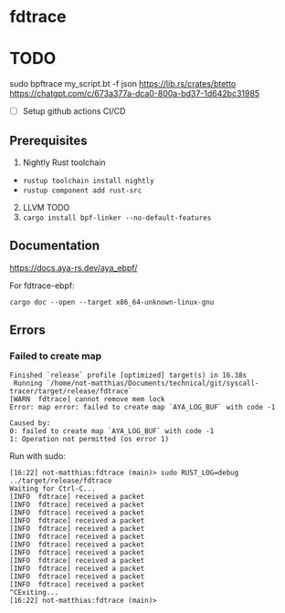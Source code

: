 # fdtrace

# TODO

sudo bpftrace my_script.bt -f json
https://lib.rs/crates/btetto
https://chatgpt.com/c/673a377a-dca0-800a-bd37-1d642bc31985

- [ ] Setup github actions CI/CD

## Prerequisites

1. Nightly Rust toolchain
  - `rustup toolchain install nightly`
  - `rustup component add rust-src`
2. LLVM TODO
3. `cargo install bpf-linker --no-default-features`


## Documentation
https://docs.aya-rs.dev/aya_ebpf/

For fdtrace-ebpf:
```
cargo doc --open --target x86_64-unknown-linux-gnu
```

## Errors


### Failed to create map

```
Finished `release` profile [optimized] target(s) in 16.38s
 Running `/home/not-matthias/Documents/technical/git/syscall-tracer/target/release/fdtrace`
[WARN  fdtrace] cannot remove mem lock
Error: map error: failed to create map `AYA_LOG_BUF` with code -1

Caused by:
0: failed to create map `AYA_LOG_BUF` with code -1
1: Operation not permitted (os error 1)
```


Run with sudo:
```
[16:22] not-matthias:fdtrace (main)> sudo RUST_LOG=debug ../target/release/fdtrace
Waiting for Ctrl-C...
[INFO  fdtrace] received a packet
[INFO  fdtrace] received a packet
[INFO  fdtrace] received a packet
[INFO  fdtrace] received a packet
[INFO  fdtrace] received a packet
[INFO  fdtrace] received a packet
[INFO  fdtrace] received a packet
[INFO  fdtrace] received a packet
[INFO  fdtrace] received a packet
[INFO  fdtrace] received a packet
[INFO  fdtrace] received a packet
[INFO  fdtrace] received a packet
^CExiting...
[16:22] not-matthias:fdtrace (main)>
```
